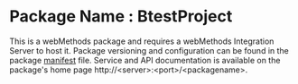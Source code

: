 # Package Name : BtestProject
This is a webMethods package and requires a webMethods Integration Server to host it. Package versioning and configuration can be found in the package [manifest](./BtestProject/manifest.v3) file. Service and API documentation is available on the package's home page http://&lt;server&gt;:&lt;port&gt;/&lt;packagename>.